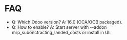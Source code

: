 # FAQ

- Q: Which Odoo version? A: 16.0 (OCA/OCB packaged).
- Q: How to enable? A: Start server with --addon mrp_subonctracting_landed_costs or install in UI.
